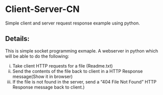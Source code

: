 # Client-Server-CN
 Simple client and server request response example using python.

## Details:
This is simple socket programming exmaple. 
A webserver in python which will be able to do the following:
<ol type="i">
    <li>Take client HTTP requests for a file (Readme.txt)</li>
    <li>Send the contents of the file back to client in a HTTP Response message(Show it in browser)</li>
    <li>If the file is not found in the server, send a “404 File Not Found” HTTP Response message back to client.)</li>
</ol>

